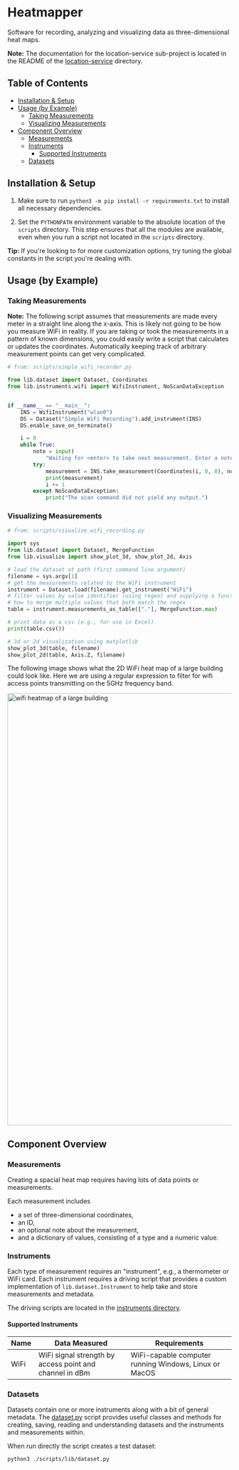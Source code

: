 # Heatmapper

Software for recording, analyzing and visualizing data as three-dimensional heat maps.

__Note:__ The documentation for the location-service sub-project is located in the README of the [location-service](location-service) directory.

## Table of Contents

- [Installation & Setup](#installation--setup)
- [Usage (by Example)](#usage-by-example)
    - [Taking Measurements](#taking-measurements)
    - [Visualizing Measurements](#visualizing-measurements)
- [Component Overview](#component-overview)
    - [Measurements](#measurements)
    - [Instruments](#instruments)
        - [Supported Instruments](#supported-instruments)
    - [Datasets](#datasets)

## Installation & Setup

1. Make sure to run `python3 -m pip install -r requirements.txt` to install all necessary
dependencies.

2. Set the `PYTHONPATH` environment variable to the absolute location of the `scripts` directory.
This step ensures that all the modules are available, even when you run a script not located in
the `scripts` directory.

__Tip:__ If you're looking to for more customization options, try tuning the global constants in
the script you're dealing with.

## Usage (by Example)

### Taking Measurements

__Note:__ The following script assumes that measurements are made every meter in a straight line
along the x-axis. This is likely not going to be how you measure WiFi in reality. If you are
taking or took the measurements in a pattern of known dimensions, you could easily write a script
that calculates or updates the coordinates. Automatically keeping track of arbitrary measurement
points can get very complicated.

```python
# from: scripts/simple_wifi_recorder.py

from lib.dataset import Dataset, Coordinates
from lib.instruments.wifi import WifiInstrument, NoScanDataException


if __name__ == "__main__":
    INS = WifiInstrument("wlan0")
    DS = Dataset("Simple WiFi Recording").add_instrument(INS)
    DS.enable_save_on_terminate()

    i = 0
    while True:
        note = input(
            "Waiting for <enter> to take next measurement. Enter a note for the next measurement here: ")
        try:
            measurement = INS.take_measurement(Coordinates(i, 0, 0), note)
            print(measurement)
            i += 1
        except NoScanDataException:
            print("The scan command did not yield any output.")
```

### Visualizing Measurements

```python
# from: scripts/visualize_wifi_recording.py

import sys
from lib.dataset import Dataset, MergeFunction
from lib.visualize import show_plot_3d, show_plot_2d, Axis

# load the dataset at path (first command line argument)
filename = sys.argv[1]
# get the measurements related to the WiFi instrument
instrument = Dataset.load(filename).get_instrument("WiFi")
# filter values by value identifier (using regex) and supplying a function that decides
# how to merge multiple values that both match the regex
table = instrument.measurements_as_table(["."], MergeFunction.max)

# print data as a csv (e.g., for use in Excel)
print(table.csv())

# 3d or 2d visualization using matplotlib
show_plot_3d(table, filename)
show_plot_2d(table, Axis.Z, filename)
```

The following image shows what the 2D WiFi heat map of a large building could look like. Here we are using a regular expression to filter for wifi access points transmitting on the 5GHz frequency band.

<img width="972" alt="wifi heatmap of a large building" src="https://github.com/maxwellmatthis/heatmapper/assets/58150536/0609f885-953a-4155-825a-521babbbecdb">

## Component Overview

### Measurements

Creating a spacial heat map requires having lots of data points or measurements.

Each measurement includes

- a set of three-dimensional coordinates,
- an ID,
- an optional note about the measurement,
- and a dictionary of values, consisting of a type and a numeric value.

### Instruments

Each type of measurement requires an "instrument", e.g., a thermometer or WiFi card.
Each instrument requires a driving script that provides a custom implementation of
`lib.dataset.Instrument` to help take and store measurements and metadata.

The driving scripts are located in the [instruments directory](./scripts/lib/instruments/).

#### Supported Instruments

| Name | Data Measured | Requirements |
| ---- | ------------- | ------------ |
| WiFi | WiFi signal strength by access point and channel in dBm | WiFi-capable computer running Windows, Linux or MacOS |

### Datasets

Datasets contain one or more instruments along with a bit of general metadata.
The [dataset.py](./scripts/lib/dataset.py) script provides useful classes and methods for creating,
saving, reading and understanding datasets and the instruments and measurements within.

When run directly the script creates a test dataset:

```sh
python3 ./scripts/lib/dataset.py
```
